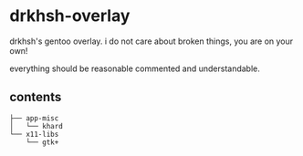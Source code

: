 drkhsh-overlay
==============

drkhsh's gentoo overlay.
i do not care about broken things, you are on your own!

everything should be reasonable commented and understandable.

## contents

```
├── app-misc
│   └── khard
└── x11-libs
    └── gtk+
```
